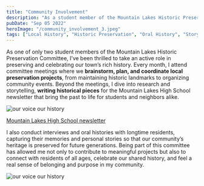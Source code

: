 ```yaml
---
title: "Community Involvement"
description: "As a student member of the Mountain Lakes Historic Preservation Committee, I participate in projects that celebrate and document our shared history; contributing to the community through historical research, writing, and oral histories, helping preserve local stories and heritage."
pubDate: "Sep 05 2022"
heroImage: "/community_involvement_3.jpeg"
tags: ["Local History", "Historic Preservation", "Oral History", "Storytelling", "Intergenerational Connection", "Public Humanities"]
---
```

As one of only two student members of the Mountain Lakes Historic Preservation Committee, I’ve been thrilled to take an active role in preserving and celebrating our town’s rich history. Every month, I attend committee meetings where we <b>brainstorm, plan, and coordinate local preservation projects</b>, from maintaining historic landmarks to organizing community events. Beyond the meetings, I dive into research and storytelling, <b>writing historical pieces</b> for the Mountain Lakes High School newsletter that bring the past to life for students and neighbors alike.

![our voice our history](/community_involvement_2.png)
<div class="flex justify-center items-center">
  <div class="max-w-[80%] text-sm"><a href="http://www.mlmountaineer.org/?s=castle" target="_blank">Mountain Lakes High School newsletter</a>
  </div>
</div>

I also conduct interviews and oral histories with longtime residents, capturing their memories and personal stories so that our community’s heritage is preserved for future generations. Being part of this committee has allowed me not only to contribute to meaningful projects but also to connect with residents of all ages, celebrate our shared history, and feel a real sense of belonging and purpose in my community.

![our voice our history](/community_involvement_1.jpg)

